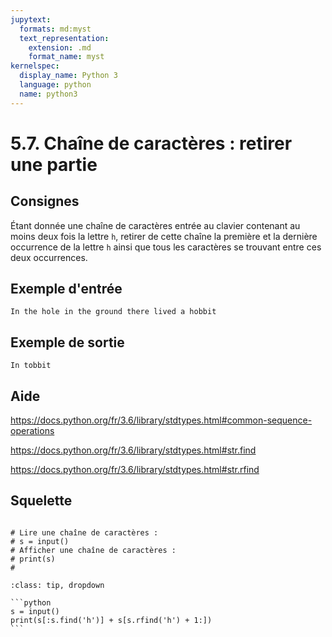```yaml
---
jupytext:
  formats: md:myst
  text_representation:
    extension: .md
    format_name: myst
kernelspec:
  display_name: Python 3
  language: python
  name: python3
---
```


# 5.7. Chaîne de caractères : retirer une partie

## Consignes

Étant donnée une chaîne de caractères entrée au clavier contenant au moins deux fois la lettre `h`, retirer de cette chaîne la première et la dernière occurrence de la lettre `h` ainsi que tous les caractères se trouvant entre ces deux occurrences.

## Exemple d'entrée

```
In the hole in the ground there lived a hobbit
```

## Exemple de sortie

```
In tobbit
```

## Aide

https://docs.python.org/fr/3.6/library/stdtypes.html#common-sequence-operations

https://docs.python.org/fr/3.6/library/stdtypes.html#str.find

https://docs.python.org/fr/3.6/library/stdtypes.html#str.rfind


## Squelette

```{code-cell} ipython3

# Lire une chaîne de caractères :
# s = input()
# Afficher une chaîne de caractères :
# print(s)
# 
```

````{admonition} Cliquez ici pour voir la solution
:class: tip, dropdown

```python
s = input()
print(s[:s.find('h')] + s[s.rfind('h') + 1:])
```
````
